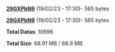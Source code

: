 [**29GXPbN9**](/data/29GXPbN9.txt) (19/02/23 - 17:30)- 565 bytes

[**29GXPbN9**](/data/29GXPbN9.txt) (19/02/23 - 17:30)- 565 bytes

**Total Datas**: 10696

**Total Size**: 68.91 MB / 68.9 MB